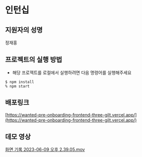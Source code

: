# 인턴십

## 지원자의 성명

정재홍

## 프로젝트의 실행 방법

- 해당 프로젝트를 로컬에서 실행하려면 다음 명령어를 실행해주세요

```
$ npm install
% npm start
```

## 배포링크

[https://wanted-pre-onboarding-frontend-three-gilt.vercel.app/](https://wanted-pre-onboarding-frontend-three-gilt.vercel.app/)

## 데모 영상

[화면 기록 2023-06-09 오후 2.39.05.mov](%E1%84%8B%E1%85%B5%E1%86%AB%E1%84%90%E1%85%A5%E1%86%AB%E1%84%89%E1%85%B5%E1%86%B8%201b6fba36bb8d4dbc872ecbfc5f49344c/%25E1%2584%2592%25E1%2585%25AA%25E1%2584%2586%25E1%2585%25A7%25E1%2586%25AB_%25E1%2584%2580%25E1%2585%25B5%25E1%2584%2585%25E1%2585%25A9%25E1%2586%25A8_2023-06-09_%25E1%2584%258B%25E1%2585%25A9%25E1%2584%2592%25E1%2585%25AE_2.39.05.mov)
